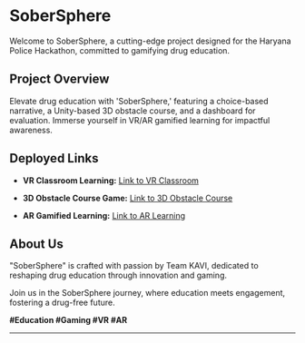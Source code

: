 # SoberSphere

Welcome to SoberSphere, a cutting-edge project designed for the Haryana Police Hackathon, committed to gamifying drug education.

## Project Overview

Elevate drug education with 'SoberSphere,' featuring a choice-based narrative, a Unity-based 3D obstacle course, and a dashboard for evaluation. Immerse yourself in VR/AR gamified learning for impactful awareness.

## Deployed Links

- **VR Classroom Learning:**
  [Link to VR Classroom](https://www.spatial.io/s/SoberSphere-655c8e28c41d46b41c94c3e3?share=0)

- **3D Obstacle Course Game:**
  [Link to 3D Obstacle Course](https://www.spatial.io/s/SoberSphere-659021dcce1e4b9356300585?share=3783091894441117926)

- **AR Gamified Learning:**
  [Link to AR Learning](http://panel.mait.ac.in:3021)

## About Us

"SoberSphere" is crafted with passion by Team KAVI, dedicated to reshaping drug education through innovation and gaming.

Join us in the SoberSphere journey, where education meets engagement, fostering a drug-free future.

**#Education #Gaming #VR #AR**

---
